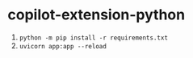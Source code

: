 # copilot-extension-python

1. `python -m pip install -r requirements.txt`
2. `uvicorn app:app --reload`

